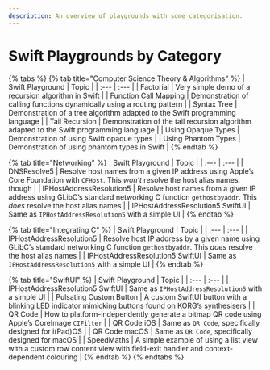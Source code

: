 ```yaml
---
description: An overview of playgrounds with some categorisation.
---
```


# Swift Playgrounds by Category

{% tabs %}
{% tab title="Computer Science Theory & Algorithms" %}
| Swift Playground | Topic |
| :--- | :--- |
| Factorial | Very simple demo of a recursion algorithm in Swift |
| Function Call Mapping | Demonstration of calling functions dynamically using a routing pattern |
| Syntax Tree | Demonstration of a tree algorithm adapted to the Swift programming language |
| Tail Recursion | Demonstration of the tail recursion algorithm adapted to the Swift programming language |
| Using Opaque Types | Demonstration of using Swift opaque types |
| Using Phantom Types | Demonstration of using phantom types in Swift |
{% endtab %}

{% tab title="Networking" %}
| Swift Playground | Topic |
| :--- | :--- |
| DNSResolve5 | Resolve host names from a given  IP address  using Apple’s Core Foundation with `CFHost`. This _won’t_ resolve the host alias names, though |
| IPHostAddressResolution5 | Resolve host names from a given IP address  using GLibC’s standard networking C function `gethostbyaddr`. This _does_ resolve the host alias names |
| IPHostAddressResolution5 SwiftUI | Same as `IPHostAddressResolution5` with a simple UI |
{% endtab %}

{% tab title="Integrating C" %}
| Swift Playground | Topic |
| :--- | :--- |
| IPHostAddressResolution5 | Resolve host IP address by a given name using GLibC’s standard networking C function `gethostbyaddr`. This _does_ resolve the host alias names |
| IPHostAddressResolution5 SwiftUI | Same as `IPHostAddressResolution5` with a simple UI |
{% endtab %}

{% tab title="SwiftUI" %}
| Swift Playground | Topic |
| :--- | :--- |
| IPHostAddressResolution5 SwiftUI | Same as `IPHostAddressResolution5` with a simple UI |
| Pulsating Custom Button | A custom SwiftUI button with a blinking LED indicator mimicking buttons found on KORG’s synthesisers |
| QR Code | How to platform-independently generate a bitmap QR code using Apple’s CoreImage `CIFilter` |
| QR Code iOS | Same as `QR Code`, specifically designed for i\(Pad\)OS |
| QR Code macOS | Same as `QR Code`, specifically designed for macOS |
| SpeedMaths | A simple example of using a list view with a custom row content view with field-exit handler and context-dependent colouring |
{% endtab %}
{% endtabs %}

